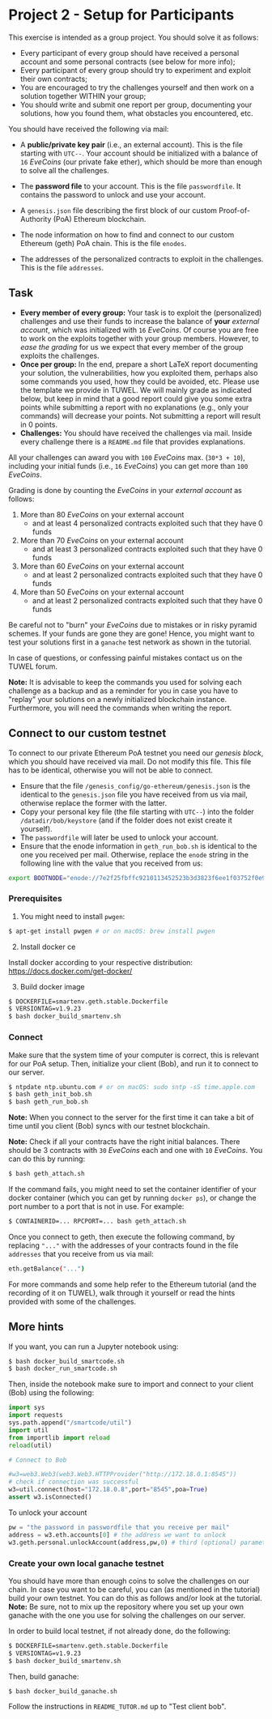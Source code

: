 # Project 2 - Setup for Participants  

This exercise is intended as a group project. You should solve it as follows:
- Every participant of every group should have received a personal account and some personal contracts (see below for more info);
- Every participant of every group should try to experiment and exploit their own contracts;
- You are encouraged to try the challenges yourself and then work on a solution together WITHIN your group;
- You should write and submit one report per group, documenting your solutions, how you found them, what obstacles you encountered, etc.

You should have received the following via mail:

* A **public/private key pair** (i.e., an external account). This is the file starting with `UTC--`.
Your account should be initialized with a balance of `16` *EveCoins* (our private fake ether), which should be more than enough to solve all the challenges.

* The **password file** to your account. This is the file `passwordfile`.
It contains the password to unlock and use your account. 

* A `genesis.json` file describing the first block of our custom Proof-of-Authority (PoA) Ethereum blockchain. 

* The node information on how to find and connect to our custom Ethereum (geth) PoA chain.
This is the file `enodes`.

* The addresses of the personalized contracts to exploit in the challenges.
This is the file `addresses`.

## Task

- **Every member of every group:**
Your task is to exploit the (personalized) challenges and use their funds to increase the balance of **your** *external account*, 
which was initialized with `16` *EveCoins*. Of course you are free to work on the exploits together with your group members.
However, to *ease the grading* for us we expect that every member of the group exploits the challenges.
- **Once per group:**
In the end, prepare a short LaTeX report documenting your solution, the vulnerabilities, 
how you exploited them, perhaps also some commands you used, how they could be avoided, etc.
Please use the template we provide in TUWEL. We will mainly grade as indicated below, but 
keep in mind that a good report could give you some extra points while submitting a report 
with no explanations (e.g., only your commands) will decrease your points.
Not submitting a report will result in 0 points.
- **Challenges:**
You should have received the challenges via mail. Inside every challenge there is a `README.md` file that provides explanations.

All your challenges can award you with `100` *EveCoins* max. (`30*3 + 10`), including your initial funds (i.e., `16` *EveCoins*) you 
can get more than `100` *EveCoins*.

Grading is done by counting the *EveCoins* in your *external account* as follows:
1. More than 80 *EveCoins* on your external account 
    - and at least 4 personalized contracts exploited such that they have 0 funds 
2. More than 70 *EveCoins* on your external account
    - and at least 3 personalized contracts exploited such that they have 0 funds 
3. More than 60 *EveCoins* on your external account
    - and at least 2 personalized contracts exploited such that they have 0 funds
4. More than 50 *EveCoins* on your external account
    - and at least 2 personalized contracts exploited such that they have 0 funds

Be careful not to "burn" your *EveCoins* due to mistakes or in risky pyramid schemes. 
If your funds are gone they are gone! Hence, you might want to test your solutions first in a `ganache` test network as shown in the tutorial. 

[comment]: <> (In rare cases if you screwed up very badly and have a really good excuse we *might* bail you out, but then you have to write a _detailed_ report on how you solved all the challenges)

In case of questions, or confessing painful mistakes contact us on the TUWEL forum. 

**Note:** 
It is advisable to keep the commands you used for solving each challenge as a backup and as a reminder for you in case you have to "replay" your solutions on a newly initialized blockchain instance. Furthermore, you will need the commands when writing the report.

## Connect to our custom testnet

To connect to our private Ethereum PoA testnet you need our *genesis block*, which you should have received via mail. 
Do not modify this file. This file has to be identical, otherwise you will not be able to connect. 

- Ensure that the file `/genesis_config/go-ethereum/genesis.json` is the identical to the `genesis.json` file you have received from us via mail, otherwise replace the former with the latter.
- Copy your personal key file (the file starting with `UTC--`) into the folder `/datadir/bob/keystore` (and if the folder does not exist create it yourself).
- The `passwordfile` will later be used to unlock your account.
- Ensure that the enode information in `geth_run_bob.sh` is identical to the one you received per mail. Otherwise, replace the `enode` string in the following line with the value that you received from us:
```bash
export BOOTNODE="enode://7e2f25fbffc9210113452523b3d3823f6ee1f03752f0e9393d8bfb30dcf4ad3d60d73667ef6c25845171478a25ed8bd7e312d035a7cae0fe58e11c4f5a9738c5@ethereum.teaching.secpriv.wien:30303?discport=30303"
```
### Prerequisites

1. You might need to install `pwgen`:
```bash
$ apt-get install pwgen # or on macOS: brew install pwgen
```

2. Install docker ce

Install docker according to your respective distribution:
https://docs.docker.com/get-docker/

3. Build docker image

```bash
$ DOCKERFILE=smartenv.geth.stable.Dockerfile
$ VERSIONTAG=v1.9.23
$ bash docker_build_smartenv.sh
```

### Connect

Make sure that the system time of your computer is correct, this is relevant for our PoA setup. 
Then, initialize your client (Bob), and run it to connect to our server.
```bash
$ ntpdate ntp.ubuntu.com # or on macOS: sudo sntp -sS time.apple.com
$ bash geth_init_bob.sh
$ bash geth_run_bob.sh 
```

**Note:** When you connect to the server for the first time it can take a bit of time until you client (Bob) syncs with our testnet blockchain.

**Note:** Check if all your contracts have the right initial balances.
There should be 3 contracts with `30` *EveCoins* each and one with `10` *EveCoins*.
You can do this by running:
```bash
$ bash geth_attach.sh
```
If the command fails, you might need to set the container identifier of your docker container (which you can get by running `docker ps`), 
or change the port number to a port that is not in use. For example:
```bash
$ CONTAINERID=... RPCPORT=... bash geth_attach.sh
```

Once you connect to geth, then execute the following command, by replacing `"..."` with the addresses of your contracts found in the file `addresses` 
that you receive from us via mail:
```bash
eth.getBalance("...")
```

For more commands and some help refer to the Ethereum tutorial (and the recording of it on TUWEL), walk through it yourself or read the hints provided with some of the challenges.

## More hints

If you want, you can run a Jupyter notebook using:
```bash
$ bash docker_build_smartcode.sh
$ bash docker_run_smartcode.sh
```

Then, inside the notebook make sure to import and connect to your client (Bob) using the following:
```python
import sys
import requests
sys.path.append("/smartcode/util")
import util
from importlib import reload
reload(util)

# Connect to Bob

#w3=web3.Web3(web3.Web3.HTTPProvider("http://172.18.0.1:8545"))
# check if connection was successful
w3=util.connect(host="172.18.0.8",port="8545",poa=True)
assert w3.isConnected()
```

To unlock your account
```python
pw = "the password in passwordfile that you receive per mail"
address = w3.eth.accounts[0] # the address we want to unlock
w3.geth.personal.unlockAccount(address,pw,0) # third (optional) parameter is the duration (if 0 then forever)
```

### Create your own local ganache testnet

You should have more than enough coins to solve the challenges on our chain.
In case you want to be careful, you can (as mentioned in the tutorial) build your own testnet.
You can do this as follows and/or look at the tutorial. 
**Note:** Be sure, not to mix up the repository where you set up your own ganache with the one you use for solving the challenges on our server.

In order to build local testnet, if not already done, do the following:

```bash
$ DOCKERFILE=smartenv.geth.stable.Dockerfile
$ VERSIONTAG=v1.9.23
$ bash docker_build_smartenv.sh
```

Then, build ganache:

```bash
$ bash docker_build_ganache.sh
```

Follow the instructions in `README_TUTOR.md` up to "Test client bob". 
